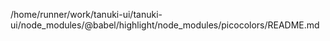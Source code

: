 /home/runner/work/tanuki-ui/tanuki-ui/node_modules/@babel/highlight/node_modules/picocolors/README.md